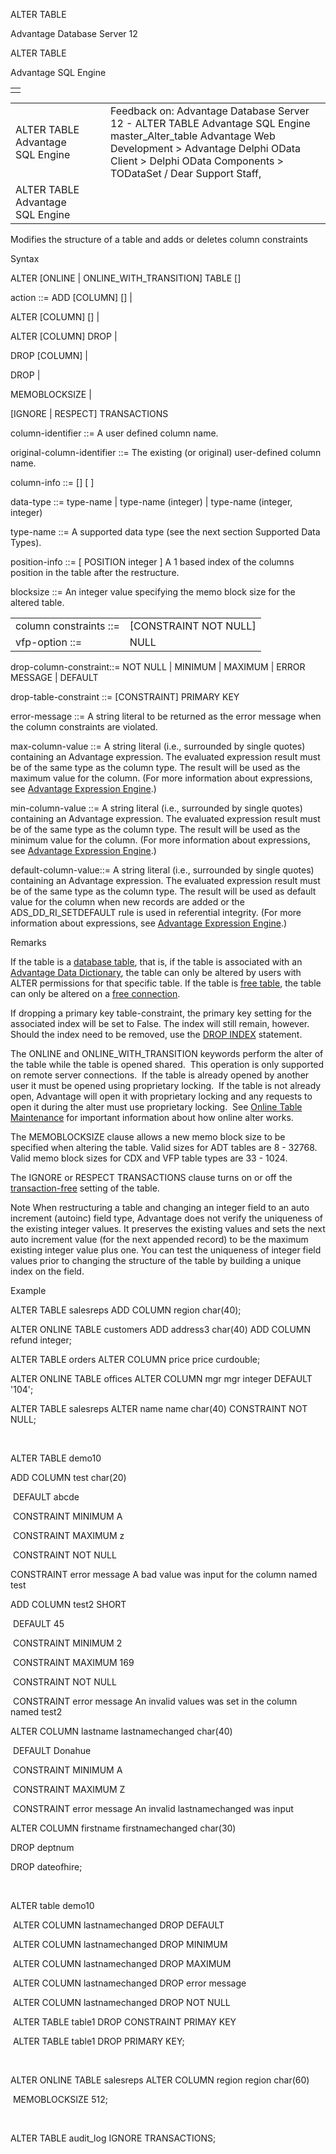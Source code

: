 ALTER TABLE




Advantage Database Server 12  

ALTER TABLE

Advantage SQL Engine

|  |
| --- |
|  |

|  |  |  |  |  |
| --- | --- | --- | --- | --- |
| ALTER TABLE  Advantage SQL Engine |  |  | Feedback on: Advantage Database Server 12 - ALTER TABLE Advantage SQL Engine master\_Alter\_table Advantage Web Development > Advantage Delphi OData Client > Delphi OData Components > TODataSet / Dear Support Staff, |  |
| ALTER TABLE  Advantage SQL Engine |  |  |  |  |

Modifies the structure of a table and adds or deletes column constraints

Syntax

ALTER [ONLINE | ONLINE\_WITH\_TRANSITION] TABLE <table-name><action>[<action>]

action ::= ADD [COLUMN] <column-info> [<position-info>] |

ALTER [COLUMN] <original-column-identifier> <column-info> [<position-info>] |

ALTER [COLUMN] <column-identifier> DROP <drop-column-constraint> |

DROP [COLUMN] <column-identifier> |

DROP <drop-table-constraint> |

MEMOBLOCKSIZE <blocksize> |

[IGNORE | RESPECT] TRANSACTIONS

column-identifier ::= A user defined column name.

original-column-identifier ::= The existing (or original) user-defined column name.

column-info ::= <column-identifier> <data-type> [<vfp-option>] [<column-constraints> ]

data-type ::= type-name | type-name (integer) | type-name (integer, integer)

type-name ::= A supported data type (see the next section Supported Data Types).

position-info ::= [ POSITION integer ] A 1 based index of the columns position in the table after the restructure.

blocksize ::= An integer value specifying the memo block size for the altered table.

|  |  |
| --- | --- |
| column constraints ::= | [CONSTRAINT NOT NULL] |  [CONSTRAINT MINIMUM <max-column-value>] |  [CONSTRAINT MAXIMUM <min-column-value>] |  [CONSTRAINT ERROR MESSAGE <error-message>] |  [DEFAULT <default-column-value>] |
| vfp-option ::= | NULL | NOT NULL | NOCPTRANS  These options apply to Visual FoxPro tables (ADS\_VFP) and can be used with [free tables](javascript:hhpopuplink.TextPopup(popid_1535016085X,FontFace,-1,-1,-1,-1)) and [data dictionary tables](javascript:hhpopuplink.TextPopup(popid_484727561X,FontFace,-1,-1,-1,-1)). The NULL (and NOT NULL) option indicate whether the column will be able to physically hold a NULL value. This is different from a NOT NULL constraint. If a Visual FoxPro column is created without the NULL option, then an error will be generated if an attempt is made to store a NULL in that column. The NOCPTRANS option applies to Visual FoxPro character and memo field types. If this option is provided, the data will not be translated across codepages (ANSI/OEM conversions). |

drop-column-constraint::= NOT NULL | MINIMUM | MAXIMUM | ERROR MESSAGE | DEFAULT

drop-table-constraint ::= [CONSTRAINT] PRIMARY KEY

error-message ::= A string literal to be returned as the error message when the column constraints are violated.

max-column-value ::= A string literal (i.e., surrounded by single quotes) containing an Advantage expression. The evaluated expression result must be of the same type as the column type. The result will be used as the maximum value for the column. (For more information about expressions, see [Advantage Expression Engine](master_advantage_expression_engine.htm).)

min-column-value ::= A string literal (i.e., surrounded by single quotes) containing an Advantage expression. The evaluated expression result must be of the same type as the column type. The result will be used as the minimum value for the column. (For more information about expressions, see [Advantage Expression Engine](master_advantage_expression_engine.htm).)

default-column-value::= A string literal (i.e., surrounded by single quotes) containing an Advantage expression. The evaluated expression result must be of the same type as the column type. The result will be used as default value for the column when new records are added or the ADS\_DD\_RI\_SETDEFAULT rule is used in referential integrity. (For more information about expressions, see [Advantage Expression Engine](master_advantage_expression_engine.htm).)

Remarks

If the table is a [database table](javascript:hhpopuplink.TextPopup(popid_484727561X,FontFace,-1,-1,-1,-1)), that is, if the table is associated with an [Advantage Data Dictionary](master_advantage_data_dictionary.htm), the table can only be altered by users with ALTER permissions for that specific table. If the table is [free table](javascript:hhpopuplink.TextPopup(popid_23765432X,FontFace,-1,-1,-1,-1)), the table can only be altered on a [free connection](javascript:hhpopuplink.TextPopup(popid_1658562324,FontFace,-1,-1,-1,-1)).

If dropping a primary key table-constraint, the primary key setting for the associated index will be set to False. The index will still remain, however. Should the index need to be removed, use the [DROP INDEX](master_drop_index.htm) statement.

The ONLINE and ONLINE\_WITH\_TRANSITION keywords perform the alter of the table while the table is opened shared.  This operation is only supported on remote server connections.  If the table is already opened by another user it must be opened using proprietary locking.  If the table is not already open, Advantage will open it with proprietary locking and any requests to open it during the alter must use proprietary locking.  See [Online Table Maintenance](master_online_table_maintenance.htm) for important information about how online alter works.

The MEMOBLOCKSIZE clause allows a new memo block size to be specified when altering the table. Valid sizes for ADT tables are 8 - 32768. Valid memo block sizes for CDX and VFP table types are 33 - 1024.

The IGNORE or RESPECT TRANSACTIONS clause turns on or off the [transaction-free](master_transaction_free_tables.htm) setting of the table.

Note When restructuring a table and changing an integer field to an auto increment (autoinc) field type, Advantage does not verify the uniqueness of the existing integer values. It preserves the existing values and sets the next auto increment value (for the next appended record) to be the maximum existing integer value plus one. You can test the uniqueness of integer field values prior to changing the structure of the table by building a unique index on the field.

Example

ALTER TABLE salesreps ADD COLUMN region char(40);

ALTER ONLINE TABLE customers ADD address3 char(40) ADD COLUMN refund integer;

ALTER TABLE orders ALTER COLUMN price price curdouble;

ALTER ONLINE TABLE offices ALTER COLUMN mgr mgr integer DEFAULT '104';

ALTER TABLE salesreps ALTER name name char(40) CONSTRAINT NOT NULL;

 

ALTER TABLE demo10

ADD COLUMN test char(20)

 DEFAULT abcde

 CONSTRAINT MINIMUM A

 CONSTRAINT MAXIMUM z

 CONSTRAINT NOT NULL

CONSTRAINT error message A bad value was input for the column named test

ADD COLUMN test2 SHORT

 DEFAULT 45

 CONSTRAINT MINIMUM 2

 CONSTRAINT MAXIMUM 169

 CONSTRAINT NOT NULL

 CONSTRAINT error message An invalid values was set in the column named test2

ALTER COLUMN lastname lastnamechanged char(40)

 DEFAULT Donahue

 CONSTRAINT MINIMUM A

 CONSTRAINT MAXIMUM Z

 CONSTRAINT error message An invalid lastnamechanged was input

ALTER COLUMN firstname firstnamechanged char(30)

DROP deptnum

DROP dateofhire;

 

ALTER table demo10

 ALTER COLUMN lastnamechanged DROP DEFAULT

 ALTER COLUMN lastnamechanged DROP MINIMUM

 ALTER COLUMN lastnamechanged DROP MAXIMUM

 ALTER COLUMN lastnamechanged DROP error message

 ALTER COLUMN lastnamechanged DROP NOT NULL

 ALTER TABLE table1 DROP CONSTRAINT PRIMAY KEY

 ALTER TABLE table1 DROP PRIMARY KEY;

 

ALTER ONLINE TABLE salesreps ALTER COLUMN region region char(60)

 MEMOBLOCKSIZE 512;

 

ALTER TABLE audit\_log IGNORE TRANSACTIONS;